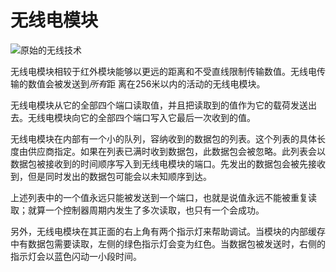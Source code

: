 # 无线电模块

![原始的无线技术](item:tisadvanced:radio_module)

无线电模块相较于红外模块能够以更远的距离和不受直线限制传输数值。无线电传输的数值会被发送到*所有*距 离在256米以内的活动的无线电模块。

无线电模块从它的全部四个端口读取值，并且把读取到的值作为它的载荷发送出去。无线电模块向它的全部四个端口写入它最后一次收到的值。

无线电模块在内部有一个小的队列，容纳收到的数据包的列表。这个列表的具体长度由供应商指定。如果在列表已满时收到数据包，此数据包会被忽略。此列表会以数据包被接收到的时间顺序写入到无线电模块的端口。先发出的数据包会被先接收到，但是同时发出的数据包可能会以未知顺序到达。

上述列表中的一个值永远只能被发送到一个端口，也就是说值永远不能被重复读取；就算一个控制器周期内发生了多次读取，也只有一个会成功。

另外，无线电模块在其正面的右上角有两个指示灯来帮助调试。当模块的内部缓存中有数据包需要读取，左侧的绿色指示灯会变为红色。当数据包被发送时，右侧的指示灯会以蓝色闪动一小段时间。
